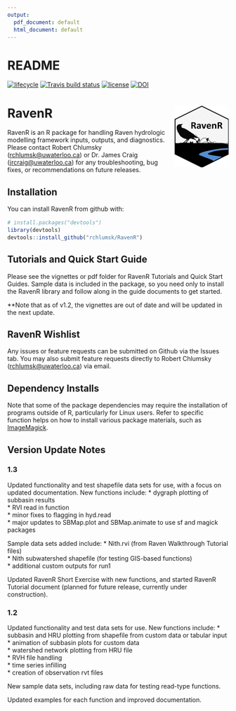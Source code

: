 ```yaml
---
output:
  pdf_document: default
  html_document: default
---
```

README
================

[![lifecycle](https://img.shields.io/badge/lifecycle-experimental-orange.svg)](https://www.tidyverse.org/lifecycle/#experimental)
[![Travis build
status](https://travis-ci.org/rchlumsk/RavenR.svg?branch=master)](https://travis-ci.org/rchlumsk/RavenR)
[![license](https://img.shields.io/badge/license-GPL3-lightgrey.svg)](https://choosealicense.com/)
[![DOI](https://zenodo.org/badge/DOI/10.5281/zenodo.3468442.svg)](https://doi.org/10.5281/zenodo.3468442)

# RavenR <img src="man/figures/RavenR_logo_small.png" align="right" />

RavenR is an R package for handling Raven hydrologic modelling framework
inputs, outputs, and diagnostics. Please contact Robert Chlumsky
(<rchlumsk@uwaterloo.ca>) or Dr. James Craig (<jrcraig@uwaterloo.ca>)
for any troubleshooting, bug fixes, or recommendations on future
releases.

## Installation

You can install RavenR from github with:

``` r
# install.packages("devtools")
library(devtools)
devtools::install_github("rchlumsk/RavenR")
```

## Tutorials and Quick Start Guide

Please see the vignettes or pdf folder for RavenR Tutorials and Quick
Start Guides. Sample data is included in the package, so you need only
to install the RavenR library and follow along in the guide documents to
get started.

\*\*Note that as of v1.2, the vignettes are out of date and will be
updated in the next update.

## RavenR Wishlist

Any issues or feature requests can be submitted on Github via the Issues
tab. You may also submit feature requests directly to Robert Chlumsky
(<rchlumsk@uwaterloo.ca>) via email.

## Dependency Installs

Note that some of the package dependencies may require the installation
of programs outside of R, particularly for Linux users. Refer to
specific function helps on how to install various package materials,
such as [ImageMagick](https://www.imagemagick.org/script/download.php).

## Version Update Notes

### 1.3

Updated functionality and test shapefile data sets for use, with a focus
on updated documentation. New functions include: \* dygraph plotting of
subbasin results  
\* RVI read in function  
\* minor fixes to flagging in hyd.read  
\* major updates to SBMap.plot and SBMap.animate to use sf and magick
packages

Sample data sets added include: \* Nith.rvi (from Raven Walkthrough
Tutorial files)  
\* Nith subwatershed shapefile (for testing GIS-based functions)  
\* additional custom outputs for run1

Updated RavenR Short Exercise with new functions, and started RavenR
Tutorial document (planned for future release, currently under
construction).

### 1.2

Updated functionality and test data sets for use. New functions include:
\* subbasin and HRU plotting from shapefile from custom data or tabular
input  
\* animation of subbasin plots for custom data  
\* watershed network plotting from HRU file  
\* RVH file handling  
\* time series infilling  
\* creation of observation rvt files

New sample data sets, including raw data for testing read-type
functions.

Updated examples for each function and improved documentation.
